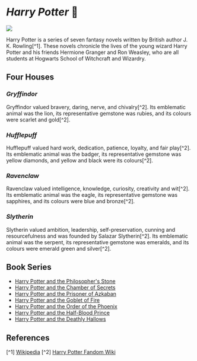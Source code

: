 # **_Harry Potter_** :mage:

![](https://m.media-amazon.com/images/M/MV5BNTU1MzgyMDMtMzBlZS00YzczLThmYWEtMjU3YmFlOWEyMjE1XkEyXkFqcGc@._V1_.jpg)

Harry Potter is a series of seven fantasy novels written by British author J. K. Rowling[^1]. These novels chronicle the lives of the young wizard Harry Potter and his friends Hermione Granger and Ron Weasley, who are all students at Hogwarts School of Witchcraft and Wizardry.

## Four Houses
### _Gryffindor_
Gryffindor valued bravery, daring, nerve, and chivalry[^2]. Its emblematic animal was the lion, its representative gemstone was rubies, and its colours were scarlet and gold[^2].

### _Hufflepuff_
Hufflepuff valued hard work, dedication, patience, loyalty, and fair play[^2]. Its emblematic animal was the badger, its representative gemstone was yellow diamonds, and yellow and black were its colours[^2].

### _Ravenclaw_
Ravenclaw valued intelligence, knowledge, curiosity, creativity and wit[^2]. Its emblematic animal was the eagle, its representative gemstone was sapphires, and its colours were blue and bronze[^2].

### _Slytherin_
Slytherin valued ambition, leadership, self-preservation, cunning and resourcefulness and was founded by Salazar Slytherin[^2]. Its emblematic animal was the serpent, its representative gemstone was emeralds, and its colours were emerald green and silver[^2].

## Book Series
- [Harry Potter and the Philosopher's Stone](https://en.wikipedia.org/wiki/Harry_Potter_and_the_Philosopher%27s_Stone)
- [Harry Potter and the Chamber of Secrets](https://en.wikipedia.org/wiki/Harry_Potter_and_the_Chamber_of_Secrets)
- [Harry Potter and the Prisoner of Azkaban](https://en.wikipedia.org/wiki/Harry_Potter_and_the_Prisoner_of_Azkaban)
- [Harry Potter and the Goblet of Fire](https://en.wikipedia.org/wiki/Harry_Potter_and_the_Goblet_of_Fire)
- [Harry Potter and the Order of the Phoenix](https://en.wikipedia.org/wiki/Harry_Potter_and_the_Order_of_the_Phoenix)
- [Harry Potter and the Half-Blood Prince](https://en.wikipedia.org/wiki/Harry_Potter_and_the_Half-Blood_Prince)
- [Harry Potter and the Deathly Hallows](https://en.wikipedia.org/wiki/Harry_Potter_and_the_Deathly_Hallows)

## References
[^1] [Wikipedia](https://en.wikipedia.org/wiki/Harry_Potter)
[^2] [Harry Potter Fandom Wiki](https://harrypotter.fandom.com/wiki/Hogwarts_Houses#The_four_Houses_of_Hogwarts)